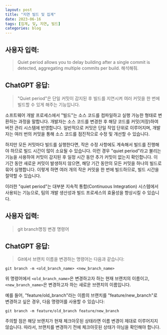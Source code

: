 ```yaml
---
layout: post
title: "지연 빌드 및 집계"
date: 2023-06-16
tags: [집계, 및, 지연, 빌드]
categories: blog
---
```


## 사용자 입력:
> Quiet period allows you to delay building after a single commit is detected, aggregating multiple commits per build.  해석해줘.

## ChatGPT 응답:
> "Quiet period"은 단일 커밋이 감지된 후 빌드를 지연시켜 여러 커밋을 한 번에 빌드할 수 있게 해주는 기능입니다.

소프트웨어 개발 프로세스에서 "빌드"는 소스 코드를 컴파일하고 실행 가능한 형태로 변환하는 과정을 말합니다. 개발자는 소스 코드를 변경한 후 해당 코드를 커밋(저장)하여 버전 관리 시스템에 반영합니다. 일반적으로 커밋은 단일 작업 단위로 이루어지며, 개발자는 여러 번의 커밋을 통해 소스 코드를 점진적으로 수정 및 개선할 수 있습니다.

하지만 모든 커밋마다 빌드를 실행한다면, 작은 수정 사항에도 계속해서 빌드를 진행해야 하므로 빌드 시간이 많이 소요될 수 있습니다. 이런 경우 "quiet period"라고 불리는 기능을 사용하여 커밋이 감지된 후 일정 시간 동안 추가 커밋이 없는지 확인합니다. 이 기간 동안 새로운 커밋이 발생하지 않으면, 해당 기간 동안의 모든 커밋을 하나의 빌드로 묶어 실행합니다. 이렇게 하면 여러 개의 작은 커밋을 한 번에 빌드하므로, 빌드 시간을 절약할 수 있습니다.

이러한 "quiet period"는 대부분 지속적 통합(Continuous Integration) 시스템에서 사용되는 기능으로, 팀의 개발 생산성과 빌드 프로세스의 효율성을 향상시킬 수 있습니다.

## 사용자 입력:
> git branch명칭 변경 명령어

## ChatGPT 응답:
> Git에서 브랜치 이름을 변경하는 명령어는 다음과 같습니다:

```
git branch -m <old_branch_name> <new_branch_name>
```

위 명령어에서 `<old_branch_name>`은 변경하고자 하는 현재 브랜치의 이름이고, `<new_branch_name>`은 변경하고자 하는 새로운 브랜치의 이름입니다.

예를 들어, "feature/old_branch"라는 이름의 브랜치를 "feature/new_branch"로 변경하고 싶은 경우, 다음 명령어를 사용할 수 있습니다:

```
git branch -m feature/old_branch feature/new_branch
```

주의할 점은 해당 브랜치가 현재 체크아웃된 상태라면 이름 변경이 제대로 이루어지지 않습니다. 따라서, 브랜치를 변경하기 전에 체크아웃된 상태가 아님을 확인해야 합니다.

